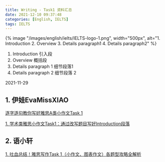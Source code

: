 ```yaml
---
title: Writing - Task1 资料汇总
date: 2021-12-10 09:37:48
categories: [English, IELTS]
tags: IELTS
---
```


{% image "/images/english/ielts/IELTS-logo-1.png", width="500px", alt="1. Introduction 2. Overview 3. Details paragraph1 4. Details paragraph2" %}

1. Introduction 引入段
2. Overview 概括段
3. Details paragraph 1 细节段落1
4. Details paragraph 2 细节段落 2

<!-- more -->

2021-11-29

## 1. 伊娃EvaMissXIAO

[逐字逐句教你写好雅思A类小作文Task 1](https://zhuanlan.zhihu.com/p/85840713)

[1. 学术类雅思小作文Task1：通过改写题目写好Introduction段落](https://zhuanlan.zhihu.com/p/104979260)

## 2. 语小轩

[1. 吐血总结！雅思写作Task 1（小作文、图表作文）各题型攻略全解析](https://zhuanlan.zhihu.com/p/83528343)